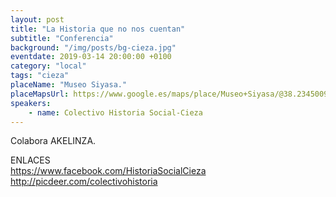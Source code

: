 ```yaml
---
layout: post
title: "La Historia que no nos cuentan"
subtitle: "Conferencia"
background: "/img/posts/bg-cieza.jpg"
eventdate: 2019-03-14 20:00:00 +0100
category: "local"
tags: "cieza"
placeName: "Museo Siyasa."
placeMapsUrl: https://www.google.es/maps/place/Museo+Siyasa/@38.2345009,-1.4073628,17z/data=!4m5!3m4!1s0xd646c3d81d6cdc3:0xbd39e99d9e236f79!8m2!3d38.2368089!4d-1.423966?hl=en
speakers:
    - name: Colectivo Historia Social-Cieza
---
```


Colabora AKELINZA.

ENLACES  
         https://www.facebook.com/HistoriaSocialCieza  
         http://picdeer.com/colectivohistoria

